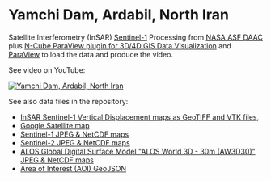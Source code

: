 # Yamchi Dam, Ardabil, North Iran

Satellite Interferometry (InSAR) [Sentinel-1](https://sentinel.esa.int/web/sentinel/missions/sentinel-1) Processing from [NASA ASF DAAC](https://earthdata.nasa.gov/eosdis/daacs/asf) plus [N-Cube ParaView plugin for 3D/4D GIS Data Visualization](https://github.com/mobigroup/ParaView-plugins) and [ParaView](https://www.paraview.org) to load the data and produce the video. 

See video on YouTube:

[![Yamchi Dam, Ardabil, North Iran](https://img.youtube.com/vi/LV11QaWwfdc/0.jpg)](https://youtu.be/LV11QaWwfdc)

See also data files in the repository:

* [InSAR Sentinel-1 Vertical Displacement maps as GeoTIFF and VTK files](InSAR),
* [Google Satellite map](GoogleSatellite)
* [Sentinel-1 JPEG & NetCDF maps](Sentinel1)
* [Sentinel-2 JPEG & NetCDF maps](Sentinel2)
* [ALOS Global Digital Surface Model "ALOS World 3D - 30m (AW3D30)" JPEG & NetCDF maps](DEM)
* [Area of Interest (AOI) GeoJSON](AOI)
